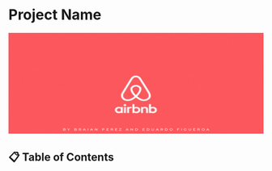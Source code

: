 # **Project Name**
<p align="center">
  <img src="airbnb banner.gif" width="550" height="200">
</p>

## **📋 Table of Contents**
